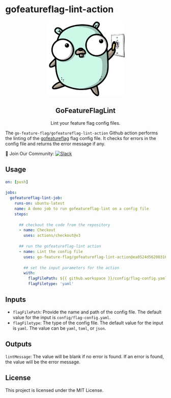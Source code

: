# gofeatureflag-lint-action

<p align="center">
    <img width="250" height="238" alt="Go Feature Flag" src="https://github.com/thomaspoignant/go-feature-flag/raw/main/logo.png" />
    <h2 align="center">GoFeatureFlagLint</h2>
    <p align="center">Lint your feature flag config files.</p>
</p>

The `go-feature-flag/gofeatureflag-lint-action` Github action performs the
linting of the [gofeatureflag](https://gofeatureflag.org/) flag config file. It
checks for errors in the config file and returns the error message if any.

📢 Join Our Community: [![Slack](https://img.shields.io/badge/join-us%20on%20slack-gray.svg?longCache=true&logo=slack&colorB=green)](https://gophers.slack.com/messages/go-feature-flag)

## Usage

```yaml
on: [push]

jobs:
  gofeatureflag-lint-job:
    runs-on: ubuntu-latest
    name: A demo job to run gofeatureflag-lint on a config file
    steps:
      
      ## checkout the code from the repository
      - name: Checkout
        uses: actions/checkout@v3
      
      ## run the gofeatureflag-lint action
      - name: Lint the config file
        uses: go-feature-flag/gofeatureflag-lint-action@ea0524d562003105471e2ccdf3485e98db23fa48

        ## set the input parameters for the action
        with:
          flagFilePath: ${{ github.workspace }}/config/flag-config.yaml
          flagFiletype: 'yaml'
```

## Inputs

- `flagFilePath`: Provide the name and path of the config file. The default
  value for the input is `config/flag-config.yaml`.
- `flagFiletype`: The type of the config file. The default value for the input
  is `yaml`. The value can be `yaml`, `toml`, or `json`.

## Outputs

`lintMessage`: The value will be blank if no error is found. If an error is
found, the value will be the error message.

## License

This project is licensed under the MIT License.
